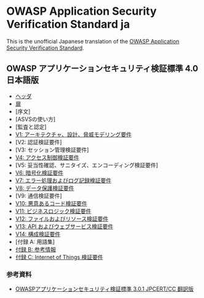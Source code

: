 # OWASP Application Security Verification Standard ja

This is the unofficial Japanese translation of the [OWASP Application Security Verification Standard](https://github.com/OWASP/ASVS).

## OWASP アプリケーションセキュリティ検証標準 4.0 日本語版

* [ヘッダ](4.0/ja/0x00-Header.md)
* [扉](4.0/ja/0x01-Frontispiece.md)
* [序文] <!-- (4.0/ja/0x02-Preface.md) -->
* [ASVSの使い方] <!-- (4.0/ja/0x03-Using-ASVS.md) -->
* [監査と認定] <!-- (4.0/ja/0x04-Assessment_and_Certification.md) -->
* [V1: アーキテクチャ、設計、脅威モデリング要件](4.0/ja/0x10-V1-Architecture.md)
* [V2: 認証検証要件] <!-- (4.0/ja/0x11-V2-Authentication.md) -->
* [V3: セッション管理検証要件] <!-- (4.0/ja/0x12-V3-Session-management.md) -->
* [V4: アクセス制御検証要件](4.0/ja/0x12-V4-Access-Control.md)
* [V5: 妥当性確認、サニタイズ、エンコーディング検証要件] <!-- (4.0/ja/0x13-V5-Validation-Sanitization-Encoding.md) -->
* [V6: 暗号化検証要件](4.0/ja/0x14-V6-Cryptography.md)
* [V7: エラー処理およびログ記録検証要件](4.0/ja/0x15-V7-Error-Logging.md)
* [V8: データ保護検証要件](4.0/ja/0x16-V8-Data-Protection.md)
* [V9: 通信検証要件] <!-- (4.0/ja/0x17-V9-Communications.md) -->
* [V10: 悪意あるコード検証要件](4.0/ja/0x18-V10-Malicious.md)
* [V11: ビジネスロジック検証要件](4.0/ja/0x19-V11-BusLogic.md)
* [V12: ファイルおよびリソース検証要件](4.0/ja/0x20-V12-Files-Resources.md)
* [V13: API およびウェブサービス検証要件](4.0/ja/0x21-V13-API.md)
* [V14: 構成検証要件](4.0/ja/0x22-V14-Config.md)
* [付録 A: 用語集] <!-- (4.0/ja/0x90-Appendix-A_Glossary.md) -->
* [付録 B: 参考情報](4.0/ja/0x91-Appendix-B_References.md)
* [付録 C: Internet of Things 検証要件](4.0/ja/0x93-Appendix-C_IoT.md)

### 参考資料

* [OWASPアプリケーションセキュリティ検証標準 3.0.1 JPCERT/CC 翻訳版](https://www.jpcert.or.jp/securecoding/materials-owaspasvs.html)
